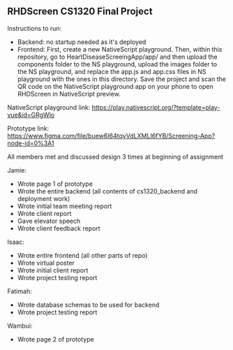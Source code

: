## RHDScreen CS1320 Final Project

Instructions to run:
* Backend: no startup needed as it's deployed
* Frontend: First, create a new NativeScript playground. Then, within this repository, go to HeartDiseaseScreeingApp/app/ and then upload the components folder to the NS playground, upload the images folder to the NS playground, and replace the app.js and app.css files in NS playground with the ones in this directory. Save the project and scan the QR code on the NativeScript playground app on your phone to open RHDScreen in NativeScript preview.

NativeScript playground link: https://play.nativescript.org/?template=play-vue&id=GRgWlo

Prototype link: https://www.figma.com/file/buew6I64tqyVdLXMLI6fYB/Screening-App?node-id=0%3A1

All members met and discussed design 3 times at beginning of assignment

Jamie:
* Wrote page 1 of prototype
* Wrote the entire backend (all contents of cs1320_backend and deployment work)
* Wrote initial team meeting report
* Wrote client report
* Gave elevator speech 
* Wrote client feedback report

Isaac:
* Wrote entire frontend (all other parts of repo)
* Wrote virtual poster
* Wrote initial client report
* Wrote project testing report

Fatimah:
* Wrote database schemas to be used for backend
* Wrote project testing report

Wambui:
* Wrote page 2 of prototype

